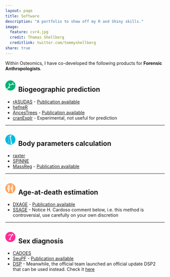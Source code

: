 ```yaml
---
layout: page
title: Software
description: "A portfolio to show off my R and Shiny skills."
image:
  feature: cvr4.jpg
  credit: Thomas Shellberg
  creditlink: twitter.com/tommyshellberg
share: true
---
```


Within Osteomics, I have co-developed the following products for **Forensic Anthropologists**.

<h2><img src = "/images/miniAncestry.png">	Biogeographic prediction</h2>

* <a href="http://osteomics.com/rASUDAS" target = "_blank">rASUDAS</a> - <a href="http://journals.upress.ufl.edu/fa/article/view/517">Publication available</a>
* <a href="http://osteomics.com/hefneR" target = "_blank">hefneR</a>
* <a href="http://osteomics.com/AncesTrees" target = "_blank">AncesTrees</a> - <a href = "https://www.ncbi.nlm.nih.gov/pubmed/25053239" target = "_blank">Publication available</a>
* <a href="http://osteomics.com/cranExplr" target = "_blank">cranExplr</a> - Experimental, not useful for prediction

---

<h2><img src = "/images/miniBody.png">	Body parameters calculation</h2>

* <a href="http://osteomics.com/raxter" target = "_blank">raxter</a>
* <a href="http://osteomics.com/SPINNE" target = "_blank">SPINNE</a>
* <a href="http://osteomics.com/MassReg" target = "_blank">MassReg</a> - <a href = "http://onlinelibrary.wiley.com/doi/10.1002/ajpa.22979/abstract" target = "_blank">Publication available</a>

___

<h2><img src = "/images/miniAge.png">	Age-at-death estimation</h2>

* <a href="http://osteomics.com/DXAGE" target = "_blank">DXAGE</a> - <a href = "http://onlinelibrary.wiley.com/doi/10.1111/1556-4029.13582/abstract" target = "_blank">Publication available</a>
* <a href="http://osteomics.com/SSAGE" target = "_blank">SSAGE</a> - Notice H. Cardoso comment below, i.e. this method is controversial, use carefully on your own discretion

___

<h2><img src = "/images/miniSex.png">	Sex diagnosis</h2>

* <a href="http://osteomics.com/CADOES" target = "_blank">CADOES</a>
* <a href="http://osteomics.com/SeuPF" target = "_blank">SeuPF</a> - <a href = "http://www.ncbi.nlm.nih.gov/pubmed/27373600" target = "_blank">Publication available</a>
* <a href="http://osteomics.com/DSP" target = "_blank">DSP</a> - Meanwhile, the official team launched an official update DSP2 that can be used instead. Check it <a href = 'https://www.ncbi.nlm.nih.gov/pubmed/28714560'>here</a>


